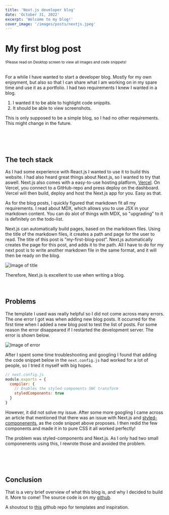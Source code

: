 ```yaml
---
title: 'Next.js developer blog'
date: 'October 31, 2022'
excerpt: 'Welcome to my blog!'
cover_image: '/images/posts/nextjs.jpeg'
---
```



# My first blog post


<small>!Please read on Desktop screen to view all images and code snippets!</small>
\
&nbsp;

For a while I have wanted to start a developer blog. Mostly for my own enjoyment, but also so that I can share what I am working on in my spare time and use it as a portfolio. I had two requirements I knew I wanted in a blog.

1. I wanted it to be able to highlight code snippits.
2. It should be able to view screenshots.

This is only supposed to be a simple blog, so I had no other requirements. This might change in the future.

\
&nbsp;
\
&nbsp;


## The tech stack

As I had some experience with React.js I wanted to use it to build this website. I had also heard great things about Next.js, so I wanted to try that aswell. Next.js also comes with a easy-to-use hosting platform, [Vercel](https://vercel.com/). On Vercel, you connect to a GitHub-repo and press deploy on the dashboard. Vercel will then build, deploy and host the Next.js app for you. Easy as that.

As for the blog posts, I quickly figured that markdown fit all my requirements. I read about MDX, which allows you to use JSX in your markdown content. You can do alot of things with MDX, so "upgrading" to it is definitely on the todo-list.

Next.js can automatically build pages, based on the markdown files. Using the title of the markdown files, it creates a path and page for the user to read. The title of this post is "my-first-blog-post". Next.js automatically creates the page for this post, and adds it to the path. All I have to do for my next post is to write another markdown file in the same format, and it will then be ready on the blog.

![Image of title](/images/posts/title.png)

Therefore, Next.js is excellent to use when writing a blog.
\
&nbsp;
\
&nbsp;

## Problems

The template I used was really helpful so I did not come across many errors. The one error I got was when adding new blog posts. It occurred for the first time when I added a new blog post to test the list of posts. For some reason the error disappeared if I restarted the development server. The error is shown below.

![Image of error](/images/posts/error.png)

After I spent some time troubleshooting and googling I found that adding the code snippet below in the <code>next.config.js</code> had worked for a lot of people, so I tried it myself with big hopes.


```js
// next.config.js
module.exports = {
  compiler: {
    // Enables the styled-components SWC transform
    styledComponents: true
  }
}
```

However, it did not solve my issue. After some more googling I came across an article that mentioned that there was an issue with Next.js and [styled-componenents](https://styled-components.com/), as the code snippet above proposes. I then redid the few components and made it in to pure CSS it all worked perfectly!

The problem was styled-components and Next.js. As I only had two small componenents using this, I rewrote those and avoided the problem.

\
&nbsp;
\
&nbsp;

## Conclusion

That is a very brief overview of what this blog is, and why I decided to build it. More to come! The source code is on my [github](https://github.com/bjabot12/nextjs-dev-blog).

A shoutout to [this](https://github.com/bradtraversy/next-markdown-blog) github repo for templates and inspiration.